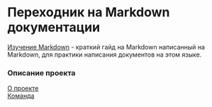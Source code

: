 # Переходник на Markdown документации

[Изучение Markdown](Markdown-Learning.md) - краткий гайд на Markdown написанный на Markdown, для практики написания документов на этом языке.

### Описание проекта

[О проекте](About.md)<br>
[Команда](Team.md)
